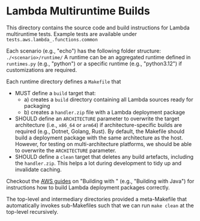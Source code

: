 # Lambda Multiruntime Builds

This directory contains the source code and build instructions for Lambda multiruntime tests.
Example tests are available under `tests.aws.lambda_.functions.common`

Each scenario (e.g., "echo") has the following folder structure: `./<scenario>/runtime/`
A runtime can be an aggregated runtime defined in `runtimes.py` (e.g., "python") or
a specific runtime (e.g., "python3.12") if customizations are required.

Each runtime directory defines a `Makefile` that
* MUST define a `build` target that:
  * a) creates a `build` directory containing all Lambda sources ready for packaging
  * b) creates a `handler.zip` file with a Lambda deployment package
* SHOULD define an `ARCHITECTURE` parameter to overwrite the target architecture (i.e., `x86_64` or `arm64`)
  if architecture-specific builds are required (e.g., Dotnet, Golang, Rust).
  By default, the Makefile should build a deployment package with the same architecture as the host.
  However, for testing on multi-architecture platforms, we should be able to overwrite the `ARCHITECTURE` parameter.
* SHOULD define a `clean` target that deletes any build artefacts, including the `handler.zip`.
  This helps a lot during development to tidy up and invalidate caching.

Checkout the [AWS guides](https://docs.aws.amazon.com/lambda/latest/dg/gettingstarted-package.html) on
"Building with <language>" (e.g., "Building with Java") for instructions how to
build Lambda deployment packages correctly.

The top-level and intermediary directories provided a meta-Makefile that automatically invokes sub-Makefiles such that
we can run `make clean` at the top-level recursively.
